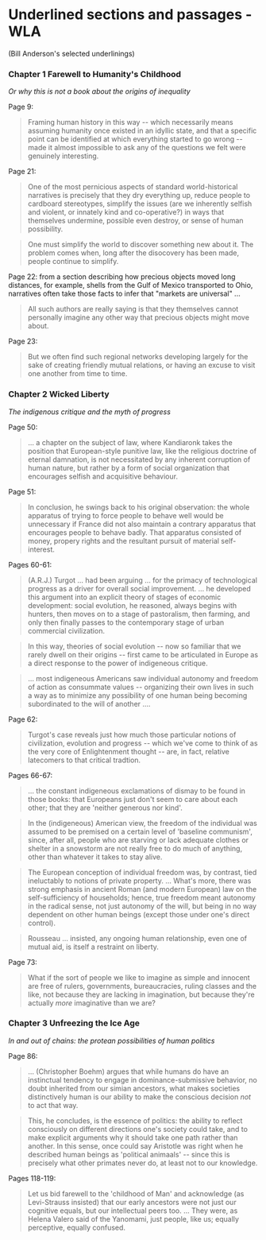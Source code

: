 # Underlined sections and passages - WLA
(Bill Anderson's selected underlinings)


### Chapter 1 Farewell to Humanity's Childhood
  *Or why this is not a book about the origins of inequality*

Page 9:

> Framing human history in this way -- which necessarily means assuming humanity once existed in an idyllic state, and that a specific point can be identified at which everything started to go wrong -- made it almost impossible to ask any of the questions we felt were genuinely interesting.

Page 21:

> One of the most pernicious aspects of standard world-historical narratives is precisely that they dry everything up, reduce people to cardboard stereotypes, simplify the issues (are we inherently selfish and violent, or innately kind and co-operative?) in ways that themselves undermine, possible even destroy, or sense of human possibility.

> One must simplify the world to discover something new about it. The problem comes when, long after the disocovery has been made, people continue to simplify.

Page 22: from a section describing how precious objects moved long
distances, for example, shells from the Gulf of Mexico transported to
Ohio, narratives often take those facts to infer that "markets are
universal" ...

> All such authors are really saying is that they themselves cannot personally imagine any other way that precious objects might move about.

Page 23:

> But we often find such regional networks developing largely for the sake of creating friendly mutual relations, or having an excuse to visit one another from time to time.

### Chapter 2 Wicked Liberty
  *The indigenous critique and the myth of progress*

Page 50:

> ... a chapter on the subject of law, where Kandiaronk takes the position that European-style punitive law, like the religious doctrine of eternal damnation, is not necessitated by any inherent corruption of human nature, but rather by a form of social organization that encourages selfish and acquisitive behaviour.

Page 51:

> In conclusion, he swings back to his original observation: the whole apparatus of trying to force people to behave well would be unnecessary if France did not also maintain a contrary apparatus that encourages people to behave badly. That apparatus consisted of money, propery rights and the resultant pursuit of material self-interest.

Pages 60-61:

> (A.R.J.) Turgot ... had been arguing ... for the primacy of technological progress as a driver for overall social improvement. ... he developed this argument into an explicit theory of stages of economic development: social evolution, he reasoned, always begins with hunters, then moves on to a stage of pastoralism, then farming, and only then finally passes to the contemporary stage of urban commercial civilization.
  
> In this way, theories of social evolution -- now so familiar that we rarely dwell on their origins -- first came to be articulated in Europe as a direct response to the power of indigeneous critique.

> ... most indigeneous Americans saw individual autonomy and freedom of action as consummate values -- organizing their own lives in such a way as to minimize any possibility of one human being becoming subordinated to the will of another ....

Page 62:

> Turgot's case reveals just how much those particular notions of civilization, evolution and progress -- which we've come to think of as the very core of Enlightenment thought -- are, in fact, relative latecomers to that critical tradtion.

Pages 66-67:

> ... the constant indigeneous exclamations of dismay to be found in those books: that Europeans just don't seem to care about each other; that they are 'neither generous nor kind'.
  
> In the  (indigeneous) American view, the freedom of the individual was assumed to be premised on a certain level of 'baseline communism', since, after all, people who are starving or lack adequate clothes or shelter in a snowstorm are not really free to do much of anything, other than whatever it takes to stay alive.

> The European conception of individual freedom was, by contrast, tied ineluctably to notions of private property. ... What's more, there was strong emphasis in ancient Roman (and modern European) law on the self-sufficiency of households; hence, true freedom meant autonomy in the radical sense, not just autonomy of the will, but being in no way dependent on other human beings (except those under one's direct control).

> Rousseau ... insisted, any ongoing human relationship, even one of mutual aid, is itself a restraint on liberty.

Page 73:

> What if the sort of people we like to imagine as simple and innocent are free of rulers, governments, bureaucracies, ruling classes and the like, not because they are lacking in imagination, but because they're actually *more* imaginative than we are?


### Chapter 3 Unfreezing the Ice Age
  *In and out of chains: the protean possibilities of human politics*

Page 86:

> ... (Christopher Boehm) argues that while humans do have an instinctual tendency to engage in dominance-submissive behavior, no doubt inherited from our simian ancestors, what makes societies distinctively human is our ability to make the conscious decision *not* to act that way.

> This, he concludes, is the essence of politics: the ability to reflect consciously on different directions one's society could take, and to make explicit arguments why it should take one path rather than another. In this sense, once could say Aristotle was right when he described human beings as 'political animaals' -- since this is precisely what other primates never do, at least not to our knowledge.

Pages 118-119:

> Let us bid farewell to the 'childhood of Man' and acknowledge (as Levi-Strauss insisted) that our early ancestors were not just our cognitive equals, but our intellectual peers too. ... They were, as Helena Valero said of the Yanomami, just people, like us; equally perceptive, equally confused.

